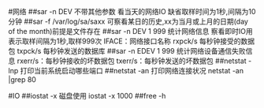 #网络
##sar -n DEV
不带其他参数 看当天的网络IO 缺省取样时间为1秒,间隔为10分钟
##sar -f /var/log/sa/saxx
可察看某日的历史,xx为当月或上月的日期(day of the month)前提是文件存在
##sar -n DEV 1 999 统计网络信息
察看即时IO用 表示取样间隔为1秒,取样999次
IFACE：网络接口名称
rxpck/s 每秒钟接受的数据包
txpck/s 每秒钟发送的数据库
##sar -n EDEV  1 999 统计网络设备通信失败信息
rxerr/s：每秒钟接收的坏数据包
txerr/s：每秒钟发送的坏数据包
##netstat -lnp
打印当前系统启动哪些端口
##netstat -an
打印网络连接状况
netstat -an |grep 80

#IO
##iostat -x 磁盘使用
iostat -x 1000
##free -h 




